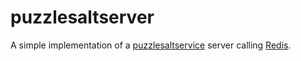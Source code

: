 # puzzlesaltserver

A simple implementation of a [puzzlesaltservice](https://github.com/dvaumoron/puzzlesaltservice) server calling [Redis](https://redis.io/).
